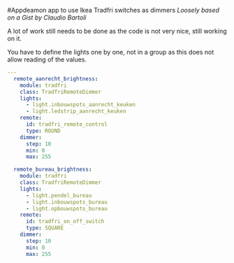 #Appdeamon app to use Ikea Tradfri switches as dimmers
_Loosely based on a Gist by Claudio Bartoli_

A lot of work still needs to be done as the code is not very nice, still working on it.

You have to define the lights one by one, not in a group as this does not allow reading of the values.
```yaml
---
  remote_aanrecht_brightness:
    module: tradfri
    class: TradfriRemoteDimmer
    lights:
      - light.inbouwspots_aanrecht_keuken
      - light.ledstrip_aanrecht_keuken
    remote:
      id: tradfri_remote_control
      type: ROUND
    dimmer:
      step: 10
      min: 0
      max: 255

  remote_bureau_brightness:
    module: tradfri
    class: TradfriRemoteDimmer
    lights:
      - light.pendel_bureau
      - light.inbouwspots_bureau
      - light.opbouwspots_bureau
    remote:
      id: tradfri_on_off_switch
      type: SQUARE
    dimmer:
      step: 10
      min: 0
      max: 255
```
